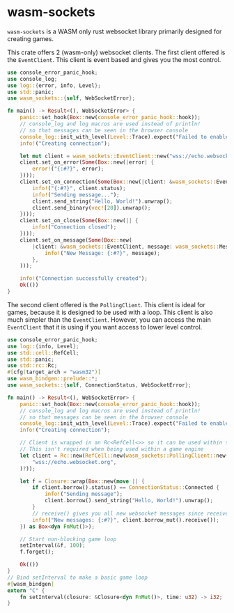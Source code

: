 # wasm-sockets

`wasm-sockets` is a WASM only rust websocket library primarily designed for creating games.

This crate offers 2 (wasm-only) websocket clients.
The first client offered is the `EventClient`. This client is event based and gives you the most control.

```rust
use console_error_panic_hook;
use console_log;
use log::{error, info, Level};
use std::panic;
use wasm_sockets::{self, WebSocketError};

fn main() -> Result<(), WebSocketError> {
    panic::set_hook(Box::new(console_error_panic_hook::hook));
    // console_log and log macros are used instead of println!
    // so that messages can be seen in the browser console
    console_log::init_with_level(Level::Trace).expect("Failed to enable logging");
    info!("Creating connection");

    let mut client = wasm_sockets::EventClient::new("wss://echo.websocket.org")?;
    client.set_on_error(Some(Box::new(|error| {
        error!("{:#?}", error);
    })));
    client.set_on_connection(Some(Box::new(|client: &wasm_sockets::EventClient| {
        info!("{:#?}", client.status);
        info!("Sending message...");
        client.send_string("Hello, World!").unwrap();
        client.send_binary(vec![20]).unwrap();
    })));
    client.set_on_close(Some(Box::new(|| {
        info!("Connection closed");
    })));
    client.set_on_message(Some(Box::new(
        |client: &wasm_sockets::EventClient, message: wasm_sockets::Message| {
            info!("New Message: {:#?}", message);
        },
    )));

    info!("Connection successfully created");
    Ok(())
}
```

The second client offered is the `PollingClient`. This client is ideal for games, because it is designed to be used with a loop.
This client is also much simpler than the `EventClient`. However, you can access the main `EventClient` that it is using
if you want access to lower level control.

```rust
use console_error_panic_hook;
use log::{info, Level};
use std::cell::RefCell;
use std::panic;
use std::rc::Rc;
#[cfg(target_arch = "wasm32")]
use wasm_bindgen::prelude::*;
use wasm_sockets::{self, ConnectionStatus, WebSocketError};

fn main() -> Result<(), WebSocketError> {
    panic::set_hook(Box::new(console_error_panic_hook::hook));
    // console_log and log macros are used instead of println!
    // so that messages can be seen in the browser console
    console_log::init_with_level(Level::Trace).expect("Failed to enable logging");
    info!("Creating connection");

    // Client is wrapped in an Rc<RefCell<>> so it can be used within setInterval
    // This isn't required when being used within a game engine
    let client = Rc::new(RefCell::new(wasm_sockets::PollingClient::new(
        "wss://echo.websocket.org",
    )?));

    let f = Closure::wrap(Box::new(move || {
        if client.borrow().status() == ConnectionStatus::Connected {
            info!("Sending message");
            client.borrow().send_string("Hello, World!").unwrap();
        }
        // receive() gives you all new websocket messages since receive() was last called
        info!("New messages: {:#?}", client.borrow_mut().receive());
    }) as Box<dyn FnMut()>);

    // Start non-blocking game loop
    setInterval(&f, 100);
    f.forget();

    Ok(())
}
// Bind setInterval to make a basic game loop
#[wasm_bindgen]
extern "C" {
    fn setInterval(closure: &Closure<dyn FnMut()>, time: u32) -> i32;
}
```
